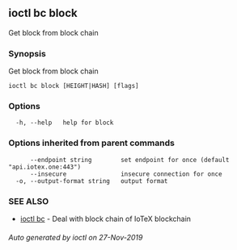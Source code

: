 ## ioctl bc block

Get block from block chain

### Synopsis

Get block from block chain

```
ioctl bc block [HEIGHT|HASH] [flags]
```

### Options

```
  -h, --help   help for block
```

### Options inherited from parent commands

```
      --endpoint string        set endpoint for once (default "api.iotex.one:443")
      --insecure               insecure connection for once
  -o, --output-format string   output format
```

### SEE ALSO

* [ioctl bc](ioctl_bc.md)	 - Deal with block chain of IoTeX blockchain

###### Auto generated by ioctl on 27-Nov-2019

